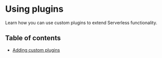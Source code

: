 # Using plugins

Learn how you can use custom plugins to extend Serverless functionality.

## Table of contents

- [Adding custom plugins](adding-custom-plugins.md)
